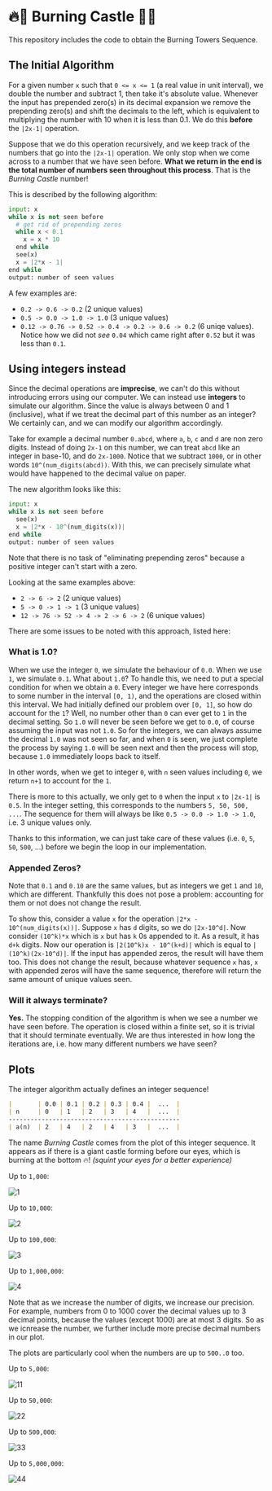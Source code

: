 # 🔥🏰 Burning Castle 🏰🔥
This repository includes the code to obtain the Burning Towers Sequence.

## The Initial Algorithm
For a given number `x` such that `0 <= x <= 1` (a real value in unit interval), we double the number and subtract 1, then take it's absolute value. Whenever the input has prepended zero(s) in its decimal expansion we remove the prepending zero(s) and shift the decimals to the left, which is equivalent to multiplying the number with 10 when it is less than 0.1. We do this **before** the `|2x-1|` operation.

Suppose that we do this operation recursively, and we keep track of the numbers that go into the `|2x-1|` operation. We only stop when we come across to a number that we have seen before. **What we return in the end is the total number of numbers seen throughout this process**. That is the _Burning Castle_ number! 

This is described by the following algorithm:
```python
input: x
while x is not seen before
  # get rid of prepending zeros
  while x < 0.1
    x = x * 10 
  end while
  see(x)  
  x = |2*x - 1|
end while
output: number of seen values
```

A few examples are:
- `0.2 -> 0.6 -> 0.2` (2 unique values)
- `0.5 -> 0.0 -> 1.0 -> 1.0` (3 unique values)
- `0.12 -> 0.76 -> 0.52 -> 0.4 -> 0.2 -> 0.6 -> 0.2` (6 uniqe values). Notice how we did not *see* `0.04` which came right after `0.52` but it was less than `0.1`.

## Using integers instead
Since the decimal operations are **imprecise**, we can't do this without introducing errors using our computer. We can instead use **integers** to simulate our algorithm. Since the value is always between 0 and 1 (inclusive), what if we treat the decimal part of this number as an integer? We certainly can, and we can modify our algorithm accordingly.

Take for example a decimal number `0.abcd`, where `a`, `b`, `c` and `d` are non zero digits. Instead of doing `2x-1` on this number, we can treat `abcd` like an integer in base-10, and do `2x-1000`. Notice that we subtract `1000`, or in other words `10^(num_digits(abcd))`. With this, we can precisely simulate what would have happened to the decimal value on paper.

The new algorithm looks like this:
```python
input: x
while x is not seen before  
  see(x)
  x = |2*x - 10^(num_digits(x))|
end while
output: number of seen values
```
Note that there is no task of "eliminating prepending zeros" because a positive integer can't start with a zero.

Looking at the same examples above:
- `2 -> 6 -> 2` (2 unique values)
- `5 -> 0 -> 1 -> 1` (3 unique values)
- `12 -> 76 -> 52 -> 4 -> 2 -> 6 -> 2` (6 unique values)

There are some issues to be noted with this approach, listed here:

### What is 1.0?
When we use the integer `0`, we simulate the behaviour of `0.0`. When we use `1`, we simulate `0.1`. What about `1.0`? To handle this, we need to put a special condition for when we obtain a `0`. Every integer we have here corresponds to some number in the interval `[0, 1)`, and the operations are closed within this interval. We had initially defined our problem over `[0, 1]`, so how do account for the `1`? Well, no number other than `0` can ever get to `1` in the decimal setting. So `1.0` will never be seen before we get to `0.0`, of course assuming the input was not `1.0`. So for the integers, we can always assume the decimal `1.0` was not seen so far, and when `0` is seen, we just complete the process by saying `1.0` will be seen next and then the process will stop, because `1.0` immediately loops back to itself. 

In other words, when we get to integer `0`, with `n` seen values including `0`, we return `n+1` to account for the `1`.

There is more to this actually, we only get to `0` when the input `x` to `|2x-1|` is `0.5`. In the integer setting, this corresponds to the numbers `5, 50, 500, ...`. The sequence for them will always be like `0.5 -> 0.0 -> 1.0 -> 1.0`, i.e. 3 unique values only. 

Thanks to this information, we can just take care of these values (i.e. `0`, `5`, `50`, `500`, ...) before we begin the loop in our implementation.

### Appended Zeros?
Note that `0.1` and `0.10` are the same values, but as integers we get `1` and `10`, which are different. Thankfully this does not pose a problem: accounting for them or not does not change the result.

To show this, consider a value `x` for the operation `|2*x - 10^(num_digits(x))|`. Suppose `x` has `d` digits, so we do `|2x-10^d|`. Now consider `(10^k)*x` which is `x` but has `k` 0s appended to it. As a result, it has `d+k` digits. Now our operation is `|2(10^k)x - 10^(k+d)|` which is equal to `|(10^k)(2x-10^d)|`. If the input has appended zeros, the result will have them too. This does not change the result, because whatever sequence `x` has, `x` with appended zeros will have the same sequence, therefore will return the same amount of unique values seen.

### Will it always terminate?
**Yes.** The stopping condition of the algorithm is when we see a number we have seen before. The operation is closed within a finite set, so it is trivial that it should terminate eventually. We are thus interested in how long the iterations are, i.e. how many different numbers we have seen?
 
## Plots
The integer algorithm actually defines an integer sequence!
```markdown
|       | 0.0 | 0.1 | 0.2 | 0.3 | 0.4 |  ...  |
| n     | 0   | 1   | 2   | 3   | 4   |  ...  |
-----------------------------------------------
| a(n)  | 2   | 4   | 2   | 4   | 3   |  ...  |
```
The name _Burning Castle_ comes from the plot of this integer sequence. It appears as if there is a giant castle forming before our eyes, which is burning at the bottom 🔥! _(squint your eyes for a better experience)_

Up to `1,000`:

![1](img/upto1000.png) 

Up to `10,000`:

![2](img/upto10000.png) 

Up to `100,000`:

![3](img/upto100000.png) 

Up to `1,000,000`:

![4](img/upto1000000.png) 

Note that as we increase the number of digits, we increase our precision. For example, numbers from 0 to 1000 cover the decimal values up to 3 decimal points, because the values (except 1000) are at most 3 digits. So as we icnrease the number, we further include more precise decimal numbers in our plot.

The plots are particularly cool when the numbers are up to `500..0` too. 

Up to `5,000`:

![11](img/upto5000.png) 

Up to `50,000`:

![22](img/upto50000.png) 

Up to `500,000`:

![33](img/upto500000.png) 

Up to `5,000,000`:

![44](img/upto5000000.png) 

